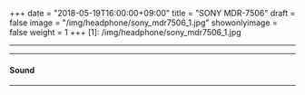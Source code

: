 +++
date = "2018-05-19T16:00:00+09:00"
title = "SONY MDR-7506"
draft = false
image = "/img/headphone/sony_mdr7506_1.jpg"
showonlyimage = false
weight = 1
+++
[1]: /img/headphone/sony_mdr7506_1.jpg

<!--more-->

---

<div id="images">
  <carousel v-bind:items="items" ></carousel>
</div>

<div id="page-links">
<page-link v-bind:link="link" ></page-link>
</div>

---

#### Sound 

<div id="audio-tracks">
<audio-track
  v-for="track in tracks"
  v-bind:track="track"
></audio-track>
</div>

---

<div id="spec">
<product-specification v-bind:spec="spec" ></product-specification>
</div>

<script src="/js/headphone/carousel.js"></script>
<script src="/js/headphone/page-links.js"></script>
<script src="/js/headphone/spec.js"></script>
<script src="/js/headphone/audio-track.js"></script>

<script>
new Vue({
  el: '#images',
  data: {
    items: [
      { src: '/serendipity-phone/img/headphone/sony_mdr7506_1.jpg' },
      { src: '/serendipity-phone/img/headphone/sony_mdr7506_2.jpg' },
      { src: '/serendipity-phone/img/headphone/sony_mdr7506_3.jpg' },
      { src: '/serendipity-phone/img/headphone/sony_mdr7506_4.jpg' }
    ]
  }
})

new Vue({
  el: '#spec',
  data: {
    spec:
      {
        system: "Dynamic",
        design: "Closed-Back",
        weight: "230g",
        impedance: "63Ω",
        plug: "Stereo mini plug"
      }
  }
});

new Vue({
  el: '#page-links',
  data: {
    link:
      {
        official: "https://www.sony.jp/pro-audio/products/MDR-7506/",
        amazon: "https://www.amazon.co.jp/dp/B000AJIF4E",
        eIyahon: "http://www.e-earphone.jp/sony/mdr-7506"
      }
  }
});

new Vue({
  el: '#audio-tracks',
  data: {
    tracks: [
      {
        viewingTrack: "https://w.soundcloud.com/player/?url=https%3A//api.soundcloud.com/tracks/"+ "489281379"
      },
    ]
  }
});

</script>

